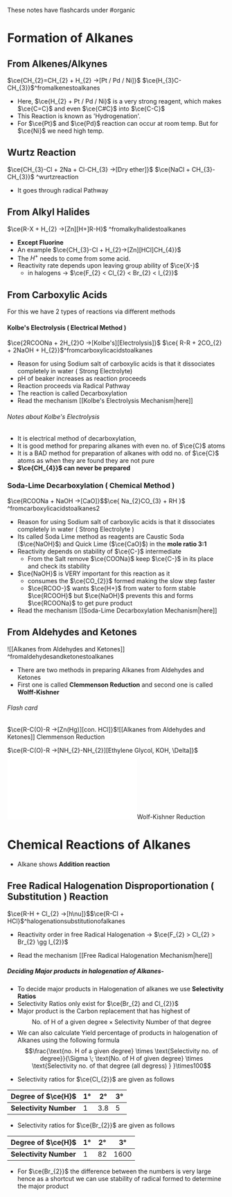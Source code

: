 These notes have flashcards under #organic
# Formation of Alkanes
## From Alkenes/Alkynes
$\ce{CH_{2}=CH_{2} + H_{2} ->[Pt / Pd / Ni]}$ <!----> $\ce{H_{3}C-CH_{3}}$^fromalkenestoalkanes
<!--SR:!2025-02-03,4,270-->


- Here, $\ce{H_{2} + Pt / Pd / Ni}$ is a very strong reagent, which makes
  $\ce{C=C}$ and even $\ce{C#C}$ into $\ce{C-C}$
- This Reaction is known as 'Hydrogenation'.
- For $\ce{Pt}$ and $\ce{Pd}$ reaction can occur at room temp. But for $\ce{Ni}$ we need high temp.

## Wurtz Reaction
$\ce{CH_{3}-Cl + 2Na + Cl-CH_{3} ->[Dry ether]}$<!----> $\ce{NaCl + CH_{3}-CH_{3}}$ ^wurtzreaction
<!--SR:!2025-02-03,4,270-->
- It goes through radical Pathway


## From Alkyl Halides 
$\ce{R-X + H_{2} ->[Zn][H+]R-H}$ ^fromalkylhalidestoalkanes

- **Except Fluorine** 
- An example $\ce{CH_{3}-Cl + H_{2}->[Zn][HCl]CH_{4}}$
- The $H^+$ needs to come from some acid.
- Reactivity rate depends upon leaving group ability of $\ce{X-}$
  - in halogens -> $\ce{F_{2} < Cl_{2} < Br_{2} < I_{2}}$


## From Carboxylic Acids
For this we have 2 types of reactions via different methods

#### Kolbe's Electrolysis ( Electrical Method )
$\ce{2RCOONa + 2H_{2}O ->[Kolbe's][Electrolysis]}$ <!----> $\ce{ R-R + 2CO_{2} + 2NaOH + H_{2}}$^fromcarboxylicacidstoalkanes
<!--SR:!2025-02-02,3,250-->

- Reason for using Sodium salt of carboxylic acids is that it dissociates completely in water ( Strong Electrolyte)
- pH of beaker increases as reaction proceeds
- Reaction proceeds via Radical Pathway 
- The reaction is called Decarboxylation
- Read the mechanism [[Kolbe's Electrolysis Mechanism|here]]
###### Notes about Kolbe's Electrolysis
- It is electrical method of decarboxylation,
- It is good method for preparing alkanes with even no. of $\ce{C}$ atoms
- It is a BAD method for preparation of alkanes with odd no. of $\ce{C}$ atoms as when they are found they are not pure
- **$\ce{CH_{4}}$ can never be prepared**

### Soda-Lime Decarboxylation ( Chemical Method )
$\ce{RCOONa + NaOH ->[CaO]}$<!---->$\ce{ Na_{2}CO_{3} + RH }$ ^fromcarboxylicacidstoalkanes2
<!--SR:!2025-01-31,1,230-->

- Reason for using Sodium salt of carboxylic acids is that it dissociates completely in water ( Strong Electrolyte )
- Its called Soda Lime method as reagents are Caustic Soda ($\ce{NaOH}$) and Quick Lime ($\ce{CaO}$) in the **mole ratio 3:1** 
- Reactivity depends on stability of $\ce{C-}$ intermediate
  - From the Salt remove $\ce{COONa}$ keep $\ce{C-}$ in its place and check its stability
- $\ce{NaOH}$ is VERY important for this reaction as it
  - consumes the $\ce{CO_{2}}$ formed making the slow step faster
  - $\ce{RCOO-}$ wants $\ce{H+}$ from water to form stable $\ce{RCOOH}$ but $\ce{NaOH}$ prevents this and forms $\ce{RCOONa}$ to get pure product
- Read the mechanism [[Soda-Lime Decarboxylation Mechanism|here]]

## From Aldehydes and Ketones
![[Alkanes from Aldehydes and Ketones]] ^fromaldehydesandketonestoalkanes
- There are two methods in preparing Alkanes from Aldehydes and Ketones
- First one is called **Clemmenson Reduction** and second one is called **Wolff-Kishner** 

###### Flash card
$\ce{R-C(O)-R ->[Zn(Hg)][con. HCl]}$<!---->![[Alkanes from Aldehydes and Ketones]] Clemmenson Reduction
<!--SR:!2025-01-31,1,230-->
$\ce{R-C(O)-R ->[NH_{2}-NH_{2}][Ethylene Glycol, KOH, \Delta]}$ <!----> ![Alkanes from Aldehydes and Ketones](Alkanes%20from%20Aldehydes%20and%20Ketones.md)Wolf-Kishner Reduction
<!--SR:!2025-01-31,1,230-->


# Chemical Reactions of Alkanes
- Alkane shows **Addition reaction**
## Free Radical Halogenation Disproportionation ( Substitution ) Reaction
$\ce{R-H + Cl_{2} ->[h\nu]}$<!---->$\ce{R-Cl + HCl}$^halogenationsubstitutionofalkanes
<!--SR:!2025-02-02,3,250-->

- Reactivity order in free Radical Halogenation <!----> -> $\ce{F_{2} > Cl_{2} > Br_{2} \gg I_{2}}$
<!--SR:!2025-01-31,1,230-->
- Read the mechanism [[Free Radical Halogenation Mechanism|here]]

##### Deciding Major products in halogenation of Alkanes-
- To decide major products in Halogenation of alkanes we use **Selectivity Ratios**
- Selectivity Ratios only exist for $\ce{Br_{2} and Cl_{2}}$
- Major product is the Carbon replacement that has highest of
$$
\text{No. of H of a given degree} \times \text{Selectivity Number of that degree}
$$
- We can also calculate Yield percentage of products in halogenation of Alkanes using the following formula <!---->$$\frac{\text{no. H of a given degree} \times \text{Selectivity no. of degree}}{\Sigma \; \text{No. of H of  given degree} \times \text{Selectivity no. of that degree (all degress) } }\times100$$
<!--SR:!2025-01-31,1,230-->
- Selectivity ratios for $\ce{Cl_{2}}$ are given as follows

| **Degree of $\ce{H}$** | 1°  | 2°  | 3°  |
| ---------------------- | --- | --- | --- |
| **Selectivity Number** | 1   | 3.8 | 5   |
- Selectivity ratios for $\ce{Br_{2}}$ are given as follows

| **Degree of $\ce{H}$** | 1°  | 2°  | 3°   |
| ---------------------- | --- | --- | ---- |
| **Selectivity Number** | 1   | 82  | 1600 |
- For $\ce{Br_{2}}$ the difference between the numbers is very large hence as a shortcut we can use stability of radical formed to determine the major product

